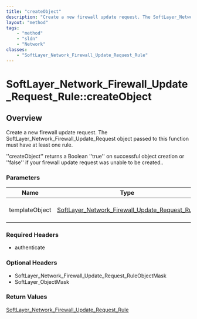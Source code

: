 ```yaml
---
title: "createObject"
description: "Create a new firewall update request. The SoftLayer_Network_Firewall_Update_Request object passed to this function must... "
layout: "method"
tags:
    - "method"
    - "sldn"
    - "Network"
classes:
    - "SoftLayer_Network_Firewall_Update_Request_Rule"
---
```

# SoftLayer_Network_Firewall_Update_Request_Rule::createObject
## Overview 
Create a new firewall update request. The SoftLayer_Network_Firewall_Update_Request object passed to this function must have at least one rule. 

''createObject'' returns a Boolean ''true'' on successful object creation or ''false'' if your firewall update request was unable to be created.. 

### Parameters 
|Name | Type | Description |
| --- | --- | --- |
|templateObject| <a href='/reference/datatypes/SoftLayer_Network_Firewall_Update_Request_Rule'>SoftLayer_Network_Firewall_Update_Request_Rule </a>| The SoftLayer_Network_Firewall_Update_Request_Rule object that you wish to create.|


### Required Headers
* authenticate

### Optional Headers
* SoftLayer_Network_Firewall_Update_Request_RuleObjectMask
* SoftLayer_ObjectMask

### Return Values
<a href='/reference/datatypes/SoftLayer_Network_Firewall_Update_Request_Rule'>SoftLayer_Network_Firewall_Update_Request_Rule </a>
